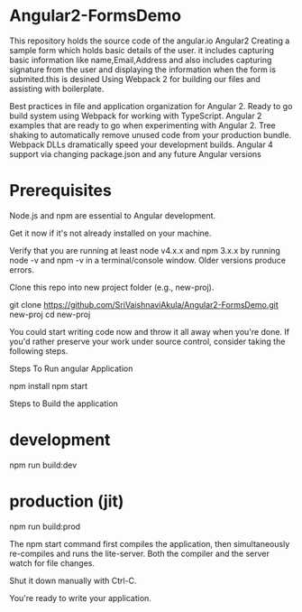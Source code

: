 # Angular2-FormsDemo

This repository holds the source code of the angular.io Angular2 Creating a sample form which holds basic details of the user. it includes capturing basic information like name,Email,Address and also includes capturing signature from the user and displaying the information when the form is submited.this is desined Using Webpack 2 for building our files and assisting with boilerplate.

Best practices in file and application organization for Angular 2.
Ready to go build system using Webpack for working with TypeScript.
Angular 2 examples that are ready to go when experimenting with Angular 2.
Tree shaking to automatically remove unused code from your production bundle.
Webpack DLLs dramatically speed your development builds.
Angular 4 support via changing package.json and any future Angular versions

# Prerequisites

Node.js and npm are essential to Angular development.

Get it now if it's not already installed on your machine.

Verify that you are running at least node v4.x.x and npm 3.x.x by running node -v and npm -v in a terminal/console window. Older versions produce errors.

Clone this repo into new project folder (e.g., new-proj).

git clone https://github.com/SriVaishnaviAkula/Angular2-FormsDemo.git new-proj cd new-proj

You could start writing code now and throw it all away when you're done. If you'd rather preserve your work under source control, consider taking the following steps.

Steps To Run angular Application

npm install 
npm start

Steps to Build the application

# development
npm run build:dev
# production (jit)
npm run build:prod

The npm start command first compiles the application, then simultaneously re-compiles and runs the lite-server. Both the compiler and the server watch for file changes.

Shut it down manually with Ctrl-C.

You're ready to write your application.
